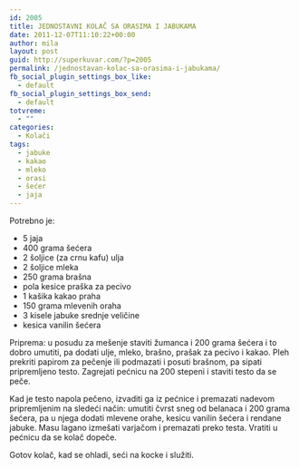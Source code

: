 ```yaml
---
id: 2005
title: JEDNOSTAVNI KOLAČ SA ORASIMA I JABUKAMA
date: 2011-12-07T11:10:22+00:00
author: mila
layout: post
guid: http://superkuvar.com/?p=2005
permalink: /jednostavan-kolac-sa-orasima-i-jabukama/
fb_social_plugin_settings_box_like:
  - default
fb_social_plugin_settings_box_send:
  - default
totvreme:
  - ""
categories:
  - Kolači
tags:
  - jabuke
  - kakao
  - mleko
  - orasi
  - šećer
  - jaja
---
```

Potrebno je:

  * 5 jaja
  * 400 grama šećera
  * 2 šoljice (za crnu kafu) ulja
  * 2 šoljice mleka
  * 250 grama brašna
  * pola kesice praška za pecivo
  * 1 kašika kakao praha
  * 150 grama mlevenih oraha
  * 3 kisele jabuke srednje veličine
  * kesica vanilin šećera

Priprema: u posudu za mešenje staviti žumanca i 200 grama šećera i to dobro umutiti, pa dodati ulje, mleko, brašno, prašak za pecivo i kakao. Pleh prekriti papirom za pečenje ili podmazati i posuti brašnom, pa sipati pripremljeno testo. Zagrejati pećnicu na 200 stepeni i staviti testo da se peče.

Kad je testo napola pečeno, izvaditi ga iz pećnice i premazati nadevom pripremljenim na sledeći način: umutiti čvrst sneg od belanaca i 200 grama šećera, pa u njega dodati mlevene orahe, kesicu vanilin šećera i rendane jabuke. Masu lagano izmešati varjačom i premazati preko testa. Vratiti u pećnicu da se kolač dopeče.

Gotov kolač, kad se ohladi, seći na kocke i služiti.